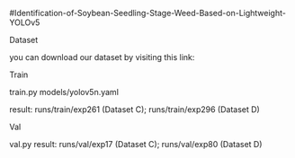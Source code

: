 #Identification-of-Soybean-Seedling-Stage-Weed-Based-on-Lightweight-YOLOv5

Dataset

you can download our dataset by visiting this link:

Train

train.py
models/yolov5n.yaml

result: runs/train/exp261 (Dataset C);
        runs/train/exp296 (Dataset D)

        
Val

val.py
result: runs/val/exp17 (Dataset C);
        runs/val/exp80 (Dataset D)
